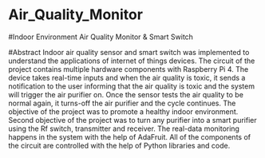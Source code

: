 # Air_Quality_Monitor
#Indoor Environment Air Quality Monitor & Smart Switch

#Abstract
Indoor air quality sensor and smart switch was implemented to understand the
applications of internet of things devices. The circuit of the project contains multiple
hardware components with Raspberry Pi 4. The device takes real-time inputs and when
the air quality is toxic, it sends a notification to the user informing that the air quality is
toxic and the system will trigger the air purifier on. Once the sensor tests the air quality
to be normal again, it turns-off the air purifier and the cycle continues. The objective of
the project was to promote a healthy indoor environment. Second objective of the
project was to turn any purifier into a smart purifier using the Rf switch, transmitter and
receiver. The real-data monitoring happens in the system with the help of AdaFruit. All
of the components of the circuit are controlled with the help of Python libraries and
code.
